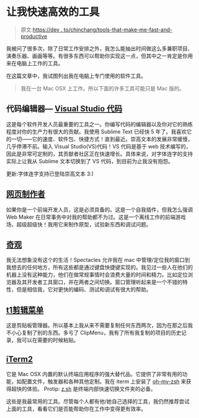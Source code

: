 # 让我快速高效的工具

> 原文:[https://dev . to/chinchang/tools-that-make-me-fast-and-productive](https://dev.to/chinchang/tools-that-make-me-fast-and-productive)

我被问了很多次，除了日常工作安排之外，我怎么能抽出时间做这么多兼职项目、演奏乐器、画画等等。有很多东西可以帮助你实现这一点，但其中之一肯定是你用来在电脑上工作的工具。

在这篇文章中，我试图列出我在电脑上专门使用的软件工具。

> 我在一台 Mac OSX 上工作。所以下面的许多工具可能只是 Mac 版的。

## 代码编辑器— [Visual Studio 代码](https://code.visualstudio.com/)

这是每个软件开发人员最重要的工具之一。你编写代码的编辑器以及你对它的熟练程度对你的生产力有很大的贡献。我使用 Sublime Text 已经快 5 年了。我喜欢它的一切——它的速度、软件包、快捷方式！直到最近。崇高文本的发展非常缓慢，几乎停滞不前。输入 Visual Studio(VS)代码！VS 代码是基于 web 技术编写的，因此是非常可定制的，其贡献者社区正在快速增长。具体来说，对字体连字的支持实际上让我从 Sublime 文本切换到了 VS 代码，到目前为止我没有抱怨。

更新:字体连字支持已登陆崇高文本 3:)

## [网页制作者](https://webmakerapp.com/)

如果你是一个前端开发人员，这是必须具备的。这是一个自我插件，但我怎么强调 Web Maker 在日常事务中对我的帮助都不为过。这是一个离线工作的前端游戏场，超级超级快！我用它来制作原型，试验新东西和调试问题。

## [奇观](https://www.spectacleapp.com/)

我无法想象没有这个的生活！Spectacles 允许我在 mac 中管理/定位我的窗口到我想去的任何地方，所有这些都是通过键盘快捷键实现的。我见过一些人在他们的机器上没有这种能力，他们在做常规事情时会浪费大量的时间和精力。比如定位浏览器及其开发者工具窗口，并在两者之间切换。窗口管理听起来是一个不错的特性，但是相信我，它对更快的编码、测试和调试有很大的帮助。

## [t1](#clipmenu)[剪辑菜单](http://www.clipmenu.com/)

这是剪贴板管理器。所以基本上我从来不需要复制任何东西两次，因为在那之后我不小心复制了别的东西。多亏了 ClipMenu，我有了所有我复制的项目的历史记录，我可以在需要的时候粘贴。

## [iTerm2](https://www.iterm2.com/)

它是 Mac OSX 内置的默认终端应用程序的强大替代品。它提供了非常有用的功能，如配置文件，触发器和各种其他定制。我在 iterm 上安装了 [oh-my-zsh](http://ohmyz.sh/) 来获得超快的体验。
Protip: [z.sh](https://github.com/rupa/z) 是终端内部快速切换文件夹的必备。

这些是我最常用的工具。尽管每个人都有他/她自己选择的工具，我仍然推荐尝试上面的工具，看看它们是否能帮助你在工作中变得更有效率。